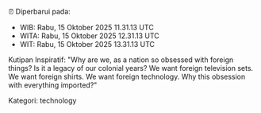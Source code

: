 ⏰ Diperbarui pada:
- WIB: Rabu, 15 Oktober 2025 11.31.13 UTC
- WITA: Rabu, 15 Oktober 2025 12.31.13 UTC
- WIT: Rabu, 15 Oktober 2025 13.31.13 UTC

Kutipan Inspiratif:
"Why are we, as a nation so obsessed with foreign things? Is it a legacy of our colonial years? We want foreign television sets. We want foreign shirts. We want foreign technology. Why this obsession with everything imported?"


Kategori: technology

